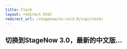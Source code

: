 ```yaml
---
title: Clock
layout: redirect.html
redirect_url: /stagenow/sn-cn/3-0/csp/clock/
---
```


## 切换到StageNow 3.0，最新的中文版...

